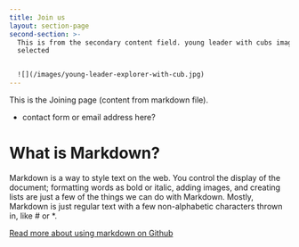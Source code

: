 ```yaml
---
title: Join us
layout: section-page
second-section: >-
  This is from the secondary content field. young leader with cubs image
  selected


  ![](/images/young-leader-explorer-with-cub.jpg)
---
```


This is the Joining page (content from markdown file).

* contact form or email address here?

# What is Markdown?
Markdown is a way to style text on the web. You control the display of the document; formatting words as bold or italic, adding images, and creating lists are just a few of the things we can do with Markdown. Mostly, Markdown is just regular text with a few non-alphabetic characters thrown in, like # or *. 

[Read more about using markdown on Github](https://guides.github.com/features/mastering-markdown)